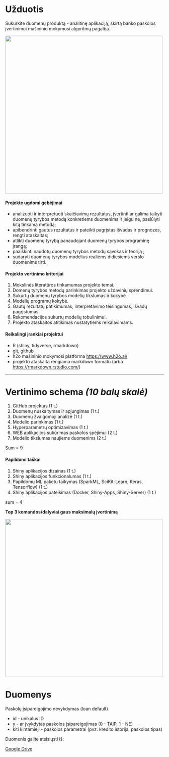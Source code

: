 # Užduotis

Sukurkite duomenų produktą - analitinę aplikaciją, skirtą banko paskolos įvertinimui mašininio mokymosi algoritmų pagalba.

<img src="/slides/img/data_product.png" width="500">

#### Projekte ugdomi gebėjimai  

* analizuoti ir interpretuoti skaičiavimų rezultatus, įvertinti ar galima taikyti duomenų tyrybos metodą konkretiems duomenims ir jeigu ne, pasiūlyti kitą tinkamą metodą;  
* apibendrinti gautus rezultatus ir pateikti pagrįstas išvadas ir prognozes, rengti ataskaitas;  
* atlikti duomenų tyrybą panaudojant duomenų tyrybos programinę įrangą; 
* paaiškinti naudotų duomenų tyrybos metodų sąvokas ir teoriją ; 
* sudaryti duomenų tyrybos modelius realiems didiesiems verslo duomenims tirti.

 
#### Projekto vertinimo kriterijai 

1. Mokslinės literatūros tinkamumas projekto temai.  
2. Domenų tyrybos metodų parinkimas projekto uždavinių sprendimui. 
3. Sukurtų duomenų tyrybos modelių tikslumas ir kokybė 
4. Modelių programų kokybė. 
5. Gautų rezultatų patikimumas, interpretavimo teisingumas, išvadų pagrįstumas. 
6. Rekomendacijos sukurtų modelių tobulinimui. 
7. Projekto ataskaitos atitikimas nustatytiems reikalavimams.

#### Reikalingi įrankiai projektui

* R (shiny, tidyverse, rmarkdown)
* git, github
* h2o mašininio mokymosi platforma https://www.h2o.ai/
* projekto ataskaita rengiama markdown formatu (arba https://rmarkdown.rstudio.com/) 

--------------------------------------- 

# Vertinimo schema *(10 balų skalė)*

1. GitHub projektas (1 t.)
1. Duomenų nuskaitymas ir apjungimas (1 t.)
1. Duomenų žvalgomoji analizė (1 t.)
1. Modelio parinkimas (1 t.)
1. Hyperparametrų optimizavimas (1 t.)
1. WEB aplikacijos sukūrimas paskolos spėjimui (2 t.)
1. Modelio tikslumas naujiems duomenims (2 t.)

Sum = 9

#### Papildomi taškai

1. Shiny aplikacijos dizainas (1 t.)
1. Shiny aplikacijos funkcionalumas (1 t.)
1. Papildomų ML paketu taikymas (SparkML, SciKit-Learn, Keras, Tensorflow) (1 t.)
1. Shiny aplikacijos pateikimas (Docker, Shiny-Apps, Shiny-Server) (1 t.)

sum = 4

**Top 3 komandos/dalyviai gaus maksimalų įvertinimą**

<img src="/slides/img/vertinimas.png" width="500">

# Duomenys

Paskolų įsipareigojimo nevykdymas (loan default)

* id - unikalus ID 
* y - ar įvykdytas paskolos įsipareigojimas (0 - TAIP, 1 - NE)
* kiti kintamieji - paskolos parametrai (pvz. kredito istorija, paskolos tipas)

Duomenis galite atsisiųsti iš:

[Google Drive](https://drive.google.com/drive/folders/17NsP84MecXHyctM94NLwps_tsowld_y8?usp=sharing)